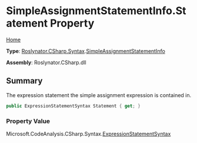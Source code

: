 # SimpleAssignmentStatementInfo\.Statement Property

[Home](../../../../../README.md)

**Type**: [Roslynator.CSharp.Syntax](../../README.md)\.[SimpleAssignmentStatementInfo](../README.md)

**Assembly**: Roslynator\.CSharp\.dll

## Summary

The expression statement the simple assignment expression is contained in\.

```csharp
public ExpressionStatementSyntax Statement { get; }
```

### Property Value

Microsoft\.CodeAnalysis\.CSharp\.Syntax\.[ExpressionStatementSyntax](https://docs.microsoft.com/en-us/dotnet/api/microsoft.codeanalysis.csharp.syntax.expressionstatementsyntax)

